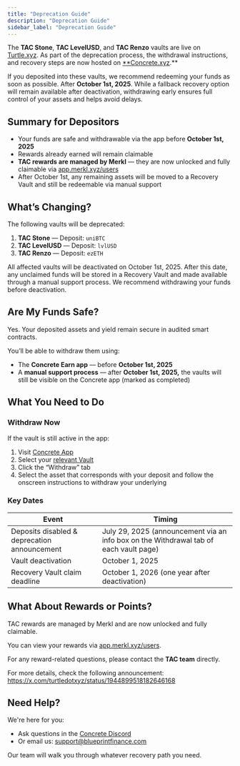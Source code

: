 ```yaml
---
title: "Deprecation Guide"
description: "Deprecation Guide"
sidebar_label: "Deprecation Guide"
---
```


The **TAC Stone**, **TAC LevelUSD**, and **TAC Renzo** vaults are live on [Turtle.xyz](https://app.turtle.xyz/campaigns/tac). As part of the deprecation process, the withdrawal instructions, and recovery steps are now hosted on [**Concrete.xyz](https://app.concrete.xyz/earn).**

If you deposited into these vaults, we recommend redeeming your funds as soon as possible. After **October 1st, 2025**. While a fallback recovery option will remain available after deactivation, withdrawing early ensures full control of your assets and helps avoid delays.

## Summary for Depositors

- Your funds are safe and withdrawable via the app before **October 1st, 2025**
- Rewards already earned will remain claimable
- **TAC rewards are managed by Merkl** — they are now unlocked and fully claimable via [app.merkl.xyz/users](https://app.merkl.xyz/users)
- After October 1st, any remaining assets will be moved to a Recovery Vault and still be redeemable via manual support

## What’s Changing?

The following vaults will be deprecated:

1. **TAC Stone** — Deposit: `uniBTC`
2. **TAC LevelUSD** — Deposit: `lvlUSD`
3. **TAC Renzo** — Deposit: `ezETH`

All affected vaults will be deactivated on October 1st, 2025. After this date, any unclaimed funds will be stored in a Recovery Vault and made available through a manual support process. We recommend withdrawing your funds before deactivation.

## Are My Funds Safe?

Yes. Your deposited assets and yield remain secure in audited smart contracts.

You’ll be able to withdraw them using:

- The **Concrete Earn app** — before **October 1st, 2025**
- A **manual support process** — after **October 1st, 2025,** the vaults will still be visible on the Concrete app (marked as completed)

## What You Need to Do

### Withdraw Now

If the vault is still active in the app:

1. Visit [Concrete App](https://app.concrete.xyz/)
2. Select your [relevant Vault](https://app.concrete.xyz/vault/tac)
3. Click the “Withdraw” tab
4. Select the asset that corresponds with your deposit and follow the onscreen instructions to withdraw your underlying

### Key Dates

| **Event** | **Timing** |
| --- | --- |
| Deposits disabled & deprecation announcement | July 29, 2025 (announcement via an info box on the Withdrawal tab of each vault page) |
| Vault deactivation | October 1, 2025 |
| Recovery Vault claim deadline | October 1, 2026 (one year after deactivation) |

## What About Rewards or Points?

TAC rewards are managed by Merkl and are now unlocked and fully claimable.

You can view your rewards via [app.merkl.xyz/users](https://app.merkl.xyz/users).

For any reward-related questions, please contact the **TAC team** directly.

For more details, check the following announcement:
 https://x.com/turtledotxyz/status/1944899518182646168

## Need Help?

We're here for you:

- Ask questions in the [Concrete Discord](https://discord.gg/concretexyz)
- Or email us: [support@blueprintfinance.com](mailto:support@blueprintfinance.com)

Our team will walk you through whatever recovery path you need.
